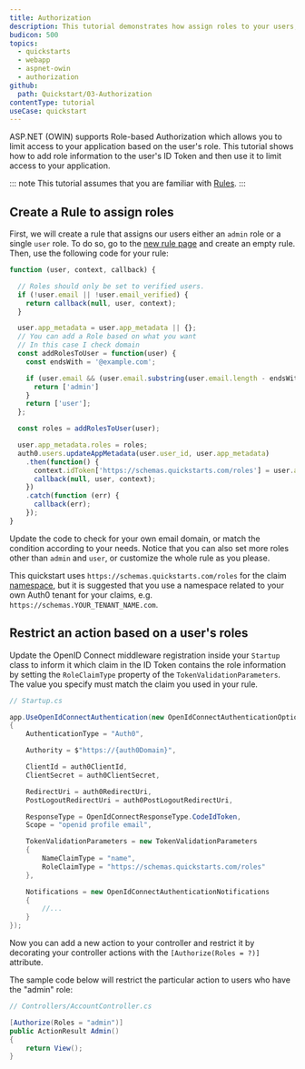 ```yaml
---
title: Authorization
description: This tutorial demonstrates how assign roles to your users, and use those roles to authorize or deny a user to access certain routes in the app.
budicon: 500
topics:
  - quickstarts
  - webapp
  - aspnet-owin
  - authorization
github:
  path: Quickstart/03-Authorization
contentType: tutorial
useCase: quickstart
---
```


ASP.NET (OWIN) supports Role-based Authorization which allows you to limit access to your application based on the user's role. This tutorial shows how to add role information to the user's ID Token and then use it to limit access to your application.

::: note
This tutorial assumes that you are familiar with [Rules](/rules/current).
:::

## Create a Rule to assign roles

First, we will create a rule that assigns our users either an `admin` role or a single `user` role. To do so, go to the [new rule page](${manage_url}/#/rules/new) and create an empty rule. Then, use the following code for your rule:

```js
function (user, context, callback) {

  // Roles should only be set to verified users.
  if (!user.email || !user.email_verified) {
    return callback(null, user, context);
  }

  user.app_metadata = user.app_metadata || {};
  // You can add a Role based on what you want
  // In this case I check domain
  const addRolesToUser = function(user) {
    const endsWith = '@example.com';

    if (user.email && (user.email.substring(user.email.length - endsWith.length, user.email.length) === endsWith)) {
      return ['admin']
    }
    return ['user'];
  };

  const roles = addRolesToUser(user);

  user.app_metadata.roles = roles;
  auth0.users.updateAppMetadata(user.user_id, user.app_metadata)
    .then(function() {
      context.idToken['https://schemas.quickstarts.com/roles'] = user.app_metadata.roles;
      callback(null, user, context);
    })
    .catch(function (err) {
      callback(err);
    });
}
```

Update the code to check for your own email domain, or match the condition according to your needs. Notice that you can also set more roles other than `admin` and `user`, or customize the whole rule as you please.

This quickstart uses `https://schemas.quickstarts.com/roles` for the claim [namespace](/tokens/concepts/claims-namespacing), but it is suggested that you use a namespace related to your own Auth0 tenant for your claims, e.g. `https://schemas.YOUR_TENANT_NAME.com`.

## Restrict an action based on a user's roles

Update the OpenID Connect middleware registration inside your `Startup` class to inform it which claim in the ID Token contains the role information by setting the `RoleClaimType` property of the `TokenValidationParameters`. The value you specify must match the claim you used in your rule.

```csharp
// Startup.cs

app.UseOpenIdConnectAuthentication(new OpenIdConnectAuthenticationOptions
{
    AuthenticationType = "Auth0",

    Authority = $"https://{auth0Domain}",

    ClientId = auth0ClientId,
    ClientSecret = auth0ClientSecret,

    RedirectUri = auth0RedirectUri,
    PostLogoutRedirectUri = auth0PostLogoutRedirectUri,

    ResponseType = OpenIdConnectResponseType.CodeIdToken,
    Scope = "openid profile email",

    TokenValidationParameters = new TokenValidationParameters
    {
        NameClaimType = "name",
        RoleClaimType = "https://schemas.quickstarts.com/roles"
    },

    Notifications = new OpenIdConnectAuthenticationNotifications
    {
        //...
    }
});

```

Now you can add a new action to your controller and restrict it by decorating your controller actions with the `[Authorize(Roles = ?)]` attribute.

The sample code below will restrict the particular action to users who have the "admin" role:

```csharp
// Controllers/AccountController.cs

[Authorize(Roles = "admin")]
public ActionResult Admin()
{
    return View();
}
```
